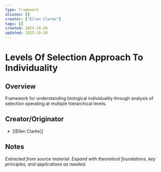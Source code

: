 ```yaml
---
type: framework
aliases: []
creator: ["Ellen Clarke"]
tags: []
created: 2025-10-20
updated: 2025-10-20
---
```


# Levels Of Selection Approach To Individuality

## Overview

Framework for understanding biological individuality through analysis of selection operating at multiple hierarchical levels.

## Creator/Originator

- [[Ellen Clarke]]

## Notes

*Extracted from source material. Expand with theoretical foundations, key principles, and applications as needed.*
